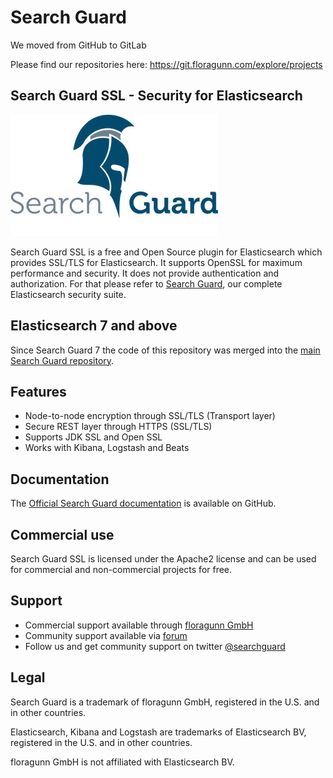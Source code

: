 # Search Guard

We moved from GitHub to GitLab

Please find our repositories here:
https://git.floragunn.com/explore/projects

## Search Guard SSL - Security for Elasticsearch

![Logo](https://raw.githubusercontent.com/floragunncom/sg-assets/master/logo/sg_logo_small.jpg) 

Search Guard SSL is a free and Open Source plugin for Elasticsearch which provides SSL/TLS for Elasticsearch. It supports OpenSSL for maximum performance and security. It does not provide authentication and authorization. For that please refer to [Search Guard](https://github.com/floragunncom/search-guard), our complete Elasticsearch security suite.

## Elasticsearch 7 and above

Since Search Guard 7 the code of this repository was merged into the [main Search Guard repository](https://git.floragunn.com/explore/projects).

## Features
* Node-to-node encryption through SSL/TLS (Transport layer)
* Secure REST layer through HTTPS (SSL/TLS)
* Supports JDK SSL and Open SSL
* Works with Kibana, Logstash and Beats

## Documentation

The [Official Search Guard documentation](http://docs.search-guard.com) is available on GitHub.

## Commercial use

Search Guard SSL is licensed under the Apache2 license and can be used for commercial and non-commercial projects for free.

## Support
* Commercial support available through [floragunn GmbH](https://floragunn.com/searchguard/searchguard-license-support/)
* Community support available via [forum](https://groups.google.com/forum/#!forum/search-guard)
* Follow us and get community support on twitter [@searchguard](https://twitter.com/searchguard)

## Legal 

Search Guard is a trademark of floragunn GmbH, registered in the U.S. and in other countries.

Elasticsearch, Kibana and Logstash are trademarks of Elasticsearch BV, registered in the U.S. and in other countries. 

floragunn GmbH is not affiliated with Elasticsearch BV.
